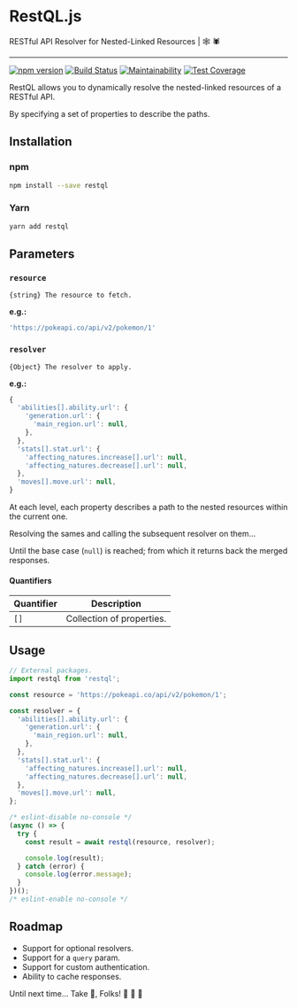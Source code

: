 # RestQL.js

RESTful API Resolver for Nested-Linked Resources | :spider_web: :spider:

---

[![npm version](https://img.shields.io/npm/v/restql.svg)](https://www.npmjs.com/package/restql)
[![Build Status](https://img.shields.io/travis/relztic/restql/master.svg)](https://travis-ci.org/relztic/restql)
[![Maintainability](https://img.shields.io/codeclimate/maintainability/relztic/restql.svg)](https://codeclimate.com/github/relztic/restql/maintainability)
[![Test Coverage](https://img.shields.io/codeclimate/c/relztic/restql.svg)](https://codeclimate.com/github/relztic/restql/test_coverage)

RestQL allows you to dynamically resolve the nested-linked resources of a RESTful API.

By specifying a set of properties to describe the paths.

## Installation

### npm

```sh
npm install --save restql
```

### Yarn

```sh
yarn add restql
```

## Parameters

### `resource`

`{string} The resource to fetch.`

**e.g.:**

```js
'https://pokeapi.co/api/v2/pokemon/1'
```

### `resolver`

`{Object} The resolver to apply.`

**e.g.:**

```js
{
  'abilities[].ability.url': {
    'generation.url': {
      'main_region.url': null,
    },
  },
  'stats[].stat.url': {
    'affecting_natures.increase[].url': null,
    'affecting_natures.decrease[].url': null,
  },
  'moves[].move.url': null,
}
```

At each level, each property describes a path to the nested resources within the current one.

Resolving the sames and calling the subsequent resolver on them...

Until the base case (`null`) is reached; from which it returns back the merged responses.

#### Quantifiers

| Quantifier | Description               |
| ---------- | ------------------------- |
| `[]`       | Collection of properties. |

## Usage

```js
// External packages.
import restql from 'restql';

const resource = 'https://pokeapi.co/api/v2/pokemon/1';

const resolver = {
  'abilities[].ability.url': {
    'generation.url': {
      'main_region.url': null,
    },
  },
  'stats[].stat.url': {
    'affecting_natures.increase[].url': null,
    'affecting_natures.decrease[].url': null,
  },
  'moves[].move.url': null,
};

/* eslint-disable no-console */
(async () => {
  try {
    const result = await restql(resource, resolver);

    console.log(result);
  } catch (error) {
    console.log(error.message);
  }
})();
/* eslint-enable no-console */
```

## Roadmap

  - Support for optional resolvers.
  - Support for a `query` param.
  - Support for custom authentication.
  - Ability to cache responses.

Until next time... Take :cake:, Folks! :taco: :horse: :dash:
